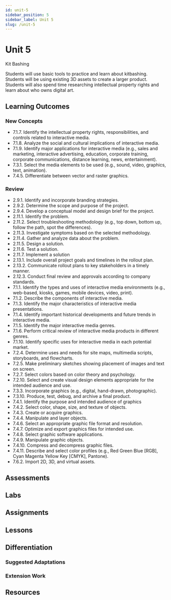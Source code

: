 ```yaml
---
id: unit-5
sidebar_position: 5
sidebar_label: Unit 5
slug: /unit-5
---
```


# Unit 5

Kit Bashing

Students will use basic tools to practice and learn about kitbashing. Students will be using existing 3D assets to create a larger product. Students will also spend time researching intellectual property rights and learn about who owns digital art.

## Learning Outcomes

### New Concepts

- 7.1.7. Identify the intellectual property rights, responsibilities, and controls related to interactive media.
- 7.1.8. Analyze the social and cultural implications of interactive media.
- 7.1.9. Identify major applications for interactive media (e.g., sales and marketing, interactive advertising, education, corporate training, corporate communications, distance learning, news, entertainment).
- 7.3.1. Select the media elements to be used (e.g., sound, video, graphics, text, animation).
- 7.4.5. Differentiate between vector and raster graphics.

### Review

- 2.9.1. Identify and incorporate branding strategies.
- 2.9.2. Determine the scope and purpose of the project.
- 2.9.4. Develop a conceptual model and design brief for the project.
- 2.11.1. Identify the problem.
- 2.11.2. Select troubleshooting methodology (e.g., top down, bottom up, follow the path, spot the differences).
- 2.11.3. Investigate symptoms based on the selected methodology.
- 2.11.4. Gather and analyze data about the problem.
- 2.11.5. Design a solution.
- 2.11.6. Test a solution.
- 2.11.7. Implement a solution
- 2.13.1. Include overall project goals and timelines in the rollout plan.
- 2.13.2. Communicate rollout plans to key stakeholders in a timely manner.
- 2.12.3. Conduct final review and approvals according to company standards.
- 7.1.1. Identify the types and uses of interactive media environments (e.g., web-based, kiosks, games, mobile devices, video, print).
- 7.1.2. Describe the components of interactive media.
- 7.1.3. Identify the major characteristics of interactive media presentations.
- 7.1.4. Identify important historical developments and future trends in interactive media.
- 7.1.5. Identify the major interactive media genres.
- 7.1.6. Perform critical review of interactive media products in different genres.
- 7.1.10. Identify specific uses for interactive media in each potential market.
- 7.2.4. Determine uses and needs for site maps, multimedia scripts, storyboards, and flowcharts.
- 7.2.5. Make preliminary sketches showing placement of images and text on screen.
- 7.2.7. Select colors based on color theory and psychology. 
- 7.2.10. Select and create visual design elements appropriate for the intended audience and use.
- 7.3.3. Incorporate graphics (e.g., digital, hand-drawn, photographic).
- 7.3.10. Produce, test, debug, and archive a final product.
- 7.4.1. Identify the purpose and intended audience of graphics
- 7.4.2. Select color, shape, size, and texture of objects.
- 7.4.3. Create or acquire graphics.
- 7.4.4. Manipulate and layer objects.
- 7.4.6. Select an appropriate graphic file format and resolution.
- 7.4.7. Optimize and export graphics files for intended use.
- 7.4.8. Select graphic software applications.
- 7.4.9. Manipulate graphic objects.
- 7.4.10. Compress and decompress graphic files.
- 7.4.11. Describe and select color profiles (e.g., Red Green Blue [RGB], Cyan Magenta Yellow Key [CMYK], Pantone).
- 7.6.2. Import 2D, 3D, and virtual assets.

## Assessments

## Labs

## Assignments

## Lessons

## Differentiation

### Suggested Adaptations

### Extension Work

## Resources